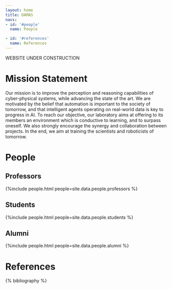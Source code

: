 ```yaml
---
layout: home
title: DAMAS
navs:
- id: '#people'
  name: People

- id: '#references'
  name: References
---
```


<meta name="keywords" content="Université Laval, DAMAS, ulaval"/>

WEBSITE UNDER CONSTRUCTION

# Mission Statement

Our mission is to improve the perception and reasoning capabilities of cyber-physical systems, while advancing the state of the art. We are motivated by the belief that automation is important to the society of tomorrow, and that intelligent agents operating on real-world data is key to progress in AI. To reach our objective, our laboratory aims at offering to its members an environment which is conductive to learning, and to surpass oneself. We also strongly encourage the synergy and collaboration between projects. In the end, we aim at training the scientists and roboticists of tomorrow.


# People
## Professors
{%include people.html people=site.data.people.professors %}

## Students
{%include people.html people=site.data.people.students %}

## Alumni
{%include people.html people=site.data.people.alumni %}


# References

{% bibliography %}
